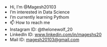 - Hi, I’m @Magesh20103
- I’m interested in Data Science
- I’m currently learning Pythom
- 📫 How to reach me
- Instagram ID: @thelonewolf_20
- LinkedIn ID: www.linkedin.com/in/mageshs20
- Mail ID: magesh20103@gmail.com
<!---
Magesh20103/Magesh20103 is a ✨ special ✨ repository because its `README.md` (this file) appears on your GitHub profile.
You can click the Preview link to take a look at your changes.
--->

